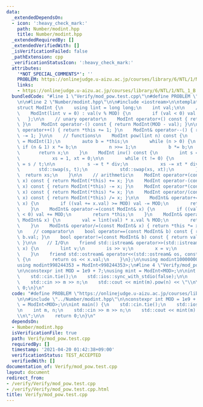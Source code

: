 ```yaml
---
data:
  _extendedDependsOn:
  - icon: ':heavy_check_mark:'
    path: Number/modint.hpp
    title: Number/modint.hpp
  _extendedRequiredBy: []
  _extendedVerifiedWith: []
  _isVerificationFailed: false
  _pathExtension: cpp
  _verificationStatusIcon: ':heavy_check_mark:'
  attributes:
    '*NOT_SPECIAL_COMMENTS*': ''
    PROBLEM: https://onlinejudge.u-aizu.ac.jp/courses/library/6/NTL/1/NTL_1_B
    links:
    - https://onlinejudge.u-aizu.ac.jp/courses/library/6/NTL/1/NTL_1_B
  bundledCode: "#line 1 \"Verify/mod_pow.test.cpp\"\n#define PROBLEM \"https://onlinejudge.u-aizu.ac.jp/courses/library/6/NTL/1/NTL_1_B\"\
    \n\n#line 2 \"Number/modint.hpp\"\n\n#include <iostream>\n\ntemplate <int MOD>\n\
    struct ModInt {\n    using lint = long long;\n    int val;\n\n    // constructor\n\
    \    ModInt(lint v = 0) : val(v % MOD) {\n        if (val < 0) val += MOD;\n \
    \   };\n\n    // unary operator\n    ModInt operator+() const { return ModInt(val);\
    \ }\n    ModInt operator-() const { return ModInt(MOD - val); }\n\n    ModInt&\
    \ operator++() { return *this += 1; }\n    ModInt& operator--() { return *this\
    \ -= 1; }\n\n    // functions\n    ModInt pow(lint n) const {\n        auto x\
    \ = ModInt(1);\n        auto b = *this;\n        while (n > 0) {\n           \
    \ if (n & 1) x *= b;\n            n >>= 1;\n            b *= b;\n        }\n \
    \       return x;\n    }\n    ModInt inv() const {\n        int s = val, t = MOD,\n\
    \            xs = 1, xt = 0;\n\n        while (t != 0) {\n            auto div\
    \ = s / t;\n\n            s -= t * div;\n            xs -= xt * div;\n\n     \
    \       std::swap(s, t);\n            std::swap(xs, xt);\n        }\n\n      \
    \  return xs;\n    }\n\n    // arithmetic\n    ModInt operator+(const ModInt&\
    \ x) const { return ModInt(*this) += x; }\n    ModInt operator-(const ModInt&\
    \ x) const { return ModInt(*this) -= x; }\n    ModInt operator*(const ModInt&\
    \ x) const { return ModInt(*this) *= x; }\n    ModInt operator/(const ModInt&\
    \ x) const { return ModInt(*this) /= x; }\n\n    ModInt& operator+=(const ModInt&\
    \ x) {\n        if ((val += x.val) >= MOD) val -= MOD;\n        return *this;\n\
    \    }\n    ModInt& operator-=(const ModInt& x) {\n        if ((val -= x.val)\
    \ < 0) val += MOD;\n        return *this;\n    }\n    ModInt& operator*=(const\
    \ ModInt& x) {\n        val = lint(val) * x.val % MOD;\n        return *this;\n\
    \    }\n    ModInt& operator/=(const ModInt& x) { return *this *= x.inv(); }\n\
    \n    // comparator\n    bool operator==(const ModInt& b) const { return val ==\
    \ b.val; }\n    bool operator!=(const ModInt& b) const { return val != b.val;\
    \ }\n\n    // I/O\n    friend std::istream& operator>>(std::istream& is, ModInt&\
    \ x) {\n        lint v;\n        is >> v;\n        x = v;\n        return is;\n\
    \    }\n    friend std::ostream& operator<<(std::ostream& os, const ModInt& x)\
    \ {\n        return os << x.val;\n    }\n};\n\nusing modint1000000007 = ModInt<1000000007>;\n\
    using modint998244353 = ModInt<998244353>;\n#line 4 \"Verify/mod_pow.test.cpp\"\
    \n\nconstexpr int MOD = 1e9 + 7;\nusing mint = ModInt<MOD>;\n\nint main() {\n\
    \    std::cin.tie();\n    std::ios::sync_with_stdio(false);\n\n    int m, n;\n\
    \    std::cin >> m >> n;\n    std::cout << mint(m).pow(n) << \"\\n\";\n\n    return\
    \ 0;\n}\n"
  code: "#define PROBLEM \"https://onlinejudge.u-aizu.ac.jp/courses/library/6/NTL/1/NTL_1_B\"\
    \n\n#include \"../Number/modint.hpp\"\n\nconstexpr int MOD = 1e9 + 7;\nusing mint\
    \ = ModInt<MOD>;\n\nint main() {\n    std::cin.tie();\n    std::ios::sync_with_stdio(false);\n\
    \n    int m, n;\n    std::cin >> m >> n;\n    std::cout << mint(m).pow(n) << \"\
    \\n\";\n\n    return 0;\n}\n"
  dependsOn:
  - Number/modint.hpp
  isVerificationFile: true
  path: Verify/mod_pow.test.cpp
  requiredBy: []
  timestamp: '2021-04-20 01:42:38+09:00'
  verificationStatus: TEST_ACCEPTED
  verifiedWith: []
documentation_of: Verify/mod_pow.test.cpp
layout: document
redirect_from:
- /verify/Verify/mod_pow.test.cpp
- /verify/Verify/mod_pow.test.cpp.html
title: Verify/mod_pow.test.cpp
---
```

